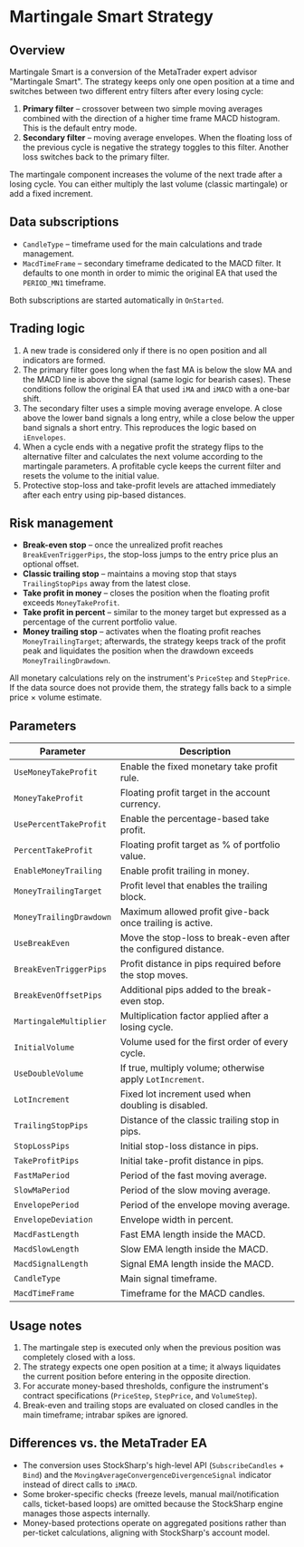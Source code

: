 # Martingale Smart Strategy

## Overview

Martingale Smart is a conversion of the MetaTrader expert advisor "Martingale Smart". The strategy keeps only one open position at a time and switches between two different entry filters after every losing cycle:

1. **Primary filter** – crossover between two simple moving averages combined with the direction of a higher time frame MACD histogram. This is the default entry mode.
2. **Secondary filter** – moving average envelopes. When the floating loss of the previous cycle is negative the strategy toggles to this filter. Another loss switches back to the primary filter.

The martingale component increases the volume of the next trade after a losing cycle. You can either multiply the last volume (classic martingale) or add a fixed increment.

## Data subscriptions

* `CandleType` – timeframe used for the main calculations and trade management.
* `MacdTimeFrame` – secondary timeframe dedicated to the MACD filter. It defaults to one month in order to mimic the original EA that used the `PERIOD_MN1` timeframe.

Both subscriptions are started automatically in `OnStarted`.

## Trading logic

1. A new trade is considered only if there is no open position and all indicators are formed.
2. The primary filter goes long when the fast MA is below the slow MA and the MACD line is above the signal (same logic for bearish cases). These conditions follow the original EA that used `iMA` and `iMACD` with a one-bar shift.
3. The secondary filter uses a simple moving average envelope. A close above the lower band signals a long entry, while a close below the upper band signals a short entry. This reproduces the logic based on `iEnvelopes`.
4. When a cycle ends with a negative profit the strategy flips to the alternative filter and calculates the next volume according to the martingale parameters. A profitable cycle keeps the current filter and resets the volume to the initial value.
5. Protective stop-loss and take-profit levels are attached immediately after each entry using pip-based distances.

## Risk management

* **Break-even stop** – once the unrealized profit reaches `BreakEvenTriggerPips`, the stop-loss jumps to the entry price plus an optional offset.
* **Classic trailing stop** – maintains a moving stop that stays `TrailingStopPips` away from the latest close.
* **Take profit in money** – closes the position when the floating profit exceeds `MoneyTakeProfit`.
* **Take profit in percent** – similar to the money target but expressed as a percentage of the current portfolio value.
* **Money trailing stop** – activates when the floating profit reaches `MoneyTrailingTarget`; afterwards, the strategy keeps track of the profit peak and liquidates the position when the drawdown exceeds `MoneyTrailingDrawdown`.

All monetary calculations rely on the instrument's `PriceStep` and `StepPrice`. If the data source does not provide them, the strategy falls back to a simple price × volume estimate.

## Parameters

| Parameter | Description |
|-----------|-------------|
| `UseMoneyTakeProfit` | Enable the fixed monetary take profit rule. |
| `MoneyTakeProfit` | Floating profit target in the account currency. |
| `UsePercentTakeProfit` | Enable the percentage-based take profit. |
| `PercentTakeProfit` | Floating profit target as % of portfolio value. |
| `EnableMoneyTrailing` | Enable profit trailing in money. |
| `MoneyTrailingTarget` | Profit level that enables the trailing block. |
| `MoneyTrailingDrawdown` | Maximum allowed profit give-back once trailing is active. |
| `UseBreakEven` | Move the stop-loss to break-even after the configured distance. |
| `BreakEvenTriggerPips` | Profit distance in pips required before the stop moves. |
| `BreakEvenOffsetPips` | Additional pips added to the break-even stop. |
| `MartingaleMultiplier` | Multiplication factor applied after a losing cycle. |
| `InitialVolume` | Volume used for the first order of every cycle. |
| `UseDoubleVolume` | If true, multiply volume; otherwise apply `LotIncrement`. |
| `LotIncrement` | Fixed lot increment used when doubling is disabled. |
| `TrailingStopPips` | Distance of the classic trailing stop in pips. |
| `StopLossPips` | Initial stop-loss distance in pips. |
| `TakeProfitPips` | Initial take-profit distance in pips. |
| `FastMaPeriod` | Period of the fast moving average. |
| `SlowMaPeriod` | Period of the slow moving average. |
| `EnvelopePeriod` | Period of the envelope moving average. |
| `EnvelopeDeviation` | Envelope width in percent. |
| `MacdFastLength` | Fast EMA length inside the MACD. |
| `MacdSlowLength` | Slow EMA length inside the MACD. |
| `MacdSignalLength` | Signal EMA length inside the MACD. |
| `CandleType` | Main signal timeframe. |
| `MacdTimeFrame` | Timeframe for the MACD candles. |

## Usage notes

1. The martingale step is executed only when the previous position was completely closed with a loss.
2. The strategy expects one open position at a time; it always liquidates the current position before entering in the opposite direction.
3. For accurate money-based thresholds, configure the instrument's contract specifications (`PriceStep`, `StepPrice`, and `VolumeStep`).
4. Break-even and trailing stops are evaluated on closed candles in the main timeframe; intrabar spikes are ignored.

## Differences vs. the MetaTrader EA

* The conversion uses StockSharp's high-level API (`SubscribeCandles` + `Bind`) and the `MovingAverageConvergenceDivergenceSignal` indicator instead of direct calls to `iMACD`.
* Some broker-specific checks (freeze levels, manual mail/notification calls, ticket-based loops) are omitted because the StockSharp engine manages those aspects internally.
* Money-based protections operate on aggregated positions rather than per-ticket calculations, aligning with StockSharp's account model.
